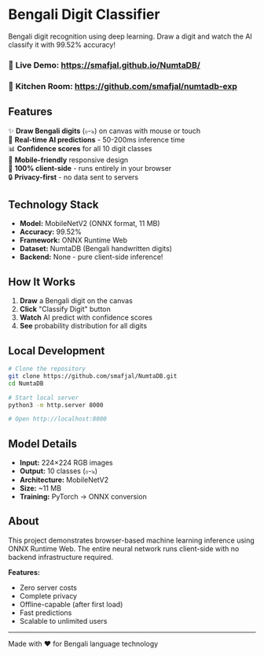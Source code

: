 # Bengali Digit Classifier

Bengali digit recognition using deep learning. Draw a digit and watch the AI classify it with 99.52% accuracy!

### 🔗 **Live Demo:** https://smafjal.github.io/NumtaDB/
### 🔗 **Kitchen Room:** https://github.com/smafjal/numtadb-exp


## Features

✨ **Draw Bengali digits** (০-৯) on canvas with mouse or touch  
🤖 **Real-time AI predictions** - 50-200ms inference time  
📊 **Confidence scores** for all 10 digit classes  
📱 **Mobile-friendly** responsive design  
🚀 **100% client-side** - runs entirely in your browser  
🔒 **Privacy-first** - no data sent to servers  

## Technology Stack

- **Model:** MobileNetV2 (ONNX format, 11 MB)
- **Accuracy:** 99.52%
- **Framework:** ONNX Runtime Web
- **Dataset:** NumtaDB (Bengali handwritten digits)
- **Backend:** None - pure client-side inference!

## How It Works

1. **Draw** a Bengali digit on the canvas
2. **Click** "Classify Digit" button
3. **Watch** AI predict with confidence scores
4. **See** probability distribution for all digits

## Local Development

```bash
# Clone the repository
git clone https://github.com/smafjal/NumtaDB.git
cd NumtaDB

# Start local server
python3 -m http.server 8000

# Open http://localhost:8000
```

## Model Details

- **Input:** 224×224 RGB images
- **Output:** 10 classes (০-৯)
- **Architecture:** MobileNetV2
- **Size:** ~11 MB
- **Training:** PyTorch → ONNX conversion

## About

This project demonstrates browser-based machine learning inference using ONNX Runtime Web. The entire neural network runs client-side with no backend infrastructure required.

**Features:**
- Zero server costs
- Complete privacy
- Offline-capable (after first load)
- Fast predictions
- Scalable to unlimited users

---

Made with ❤️ for Bengali language technology

